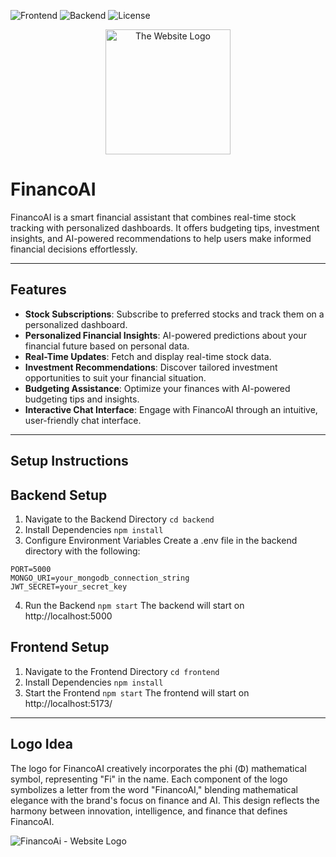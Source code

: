 ![Frontend](https://img.shields.io/badge/Frontend-React.js-green.svg)
![Backend](https://img.shields.io/badge/Backend-Node.js-orange.svg)
![License](https://img.shields.io/badge/license-Apache_2.0-red.svg)

<div align="center">
  <img src="https://github.com/user-attachments/assets/e818d50b-37e8-40e1-a980-5a21d87c3d6f" alt="The Website Logo" width="200" />
</div>



# FinancoAI

FinancoAI is a smart financial assistant that combines real-time stock tracking with personalized dashboards. It offers budgeting tips, investment insights, and AI-powered recommendations to help users make informed financial decisions effortlessly.

---

## Features

- **Stock Subscriptions**: Subscribe to preferred stocks and track them on a personalized dashboard.
- **Personalized Financial Insights**: AI-powered predictions about your financial future based on personal data.
- **Real-Time Updates**: Fetch and display real-time stock data.
- **Investment Recommendations**: Discover tailored investment opportunities to suit your financial situation.
- **Budgeting Assistance**: Optimize your finances with AI-powered budgeting tips and insights.
- **Interactive Chat Interface**: Engage with FinancoAI through an intuitive, user-friendly chat interface.


---

## Setup Instructions

## Backend Setup
1. Navigate to the Backend Directory
```cd backend```
2. Install Dependencies
``` npm install ```
3. Configure Environment Variables
Create a .env file in the backend directory with the following:
```
PORT=5000
MONGO_URI=your_mongodb_connection_string
JWT_SECRET=your_secret_key
```
4. Run the Backend
``` npm start ```
The backend will start on http://localhost:5000


## Frontend Setup
1. Navigate to the Frontend Directory
``` cd frontend ```
2. Install Dependencies
``` npm install ```
3. Start the Frontend
``` npm start ```
The frontend will start on http://localhost:5173/


---

## Logo Idea

The logo for FinancoAI creatively incorporates the phi (Φ) mathematical symbol, representing "Fi" in the name. Each component of the logo symbolizes a letter from the word "FinancoAI," blending mathematical elegance with the brand's focus on finance and AI. This design reflects the harmony between innovation, intelligence, and finance that defines FinancoAI.

![FinancoAi - Website Logo](https://github.com/user-attachments/assets/e1888836-685d-45bd-9a15-60251366bc52)


